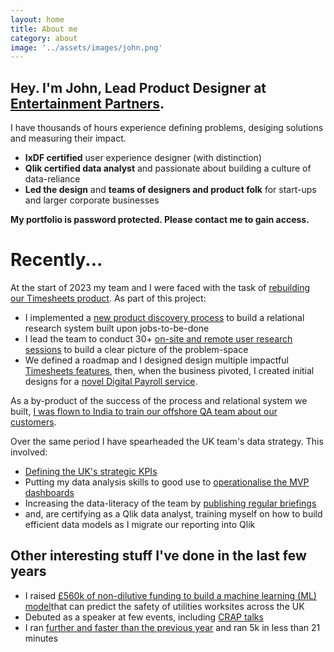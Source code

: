 ```yaml
---
layout: home
title: About me
category: about
image: '../assets/images/john.png'
--- 
```


## Hey. I'm John, Lead Product Designer at [Entertainment Partners][0].

I have thousands of hours experience defining problems, desiging solutions and measuring their impact. 
* **IxDF certified** user experience designer (with distinction)
* **Qlik certified data analyst** and passionate about building a culture of data-reliance
* **Led the design** and **teams of designers and product folk** for start-ups and larger corporate businesses

**My portfolio is password protected. Please contact me to gain access.**

# Recently...
At the start of 2023 my team and I were faced with the task of [rebuilding our Timesheets product][1]. As part of this project: 

* I implemented a [new product discovery process][2] to build a relational research system built upon jobs-to-be-done
* I lead the team to conduct 30+ [on-site and remote user research sessions][3] to build a clear picture of the problem-space
* We defined a roadmap and I designed design multiple impactful [Timesheets features][5], then, when the business pivoted, I created initial designs for a [novel Digital Payroll service][6].

As a by-product of the success of the process and relational system we built, [I was flown to India to train our offshore QA team about our customers][7].

Over the same period I have spearheaded the UK team's data strategy. This involved: 
* [Defining the UK's strategic KPIs][8]
* Putting my data analysis skills to good use to [operationalise the MVP dashboards][9]
* Increasing the data-literacy of the team by [publishing regular briefings][10]
* and, are certifying as a Qlik data analyst, training myself on how to build efficient data models as I migrate our reporting into Qlik

## Other interesting stuff I've done in the last few years
* I raised [£560k of non-dilutive funding to build a machine learning (ML) model][11]that can predict the safety of utilities worksites across the UK
* Debuted as a speaker at few events, including [CRAP talks][12]
* I ran [further and faster than the previous year][13] and ran 5k in less than 21 minutes


[0]: http://www.ep.com
[1]: /work/ep-timesheets
[2]: /
[3]: /
[4]: /
[5]: /
[6]: /
[7]: /
[8]: /
[9]: /
[10]: /
[11]: /
[12]: /
[13]: /running-2023